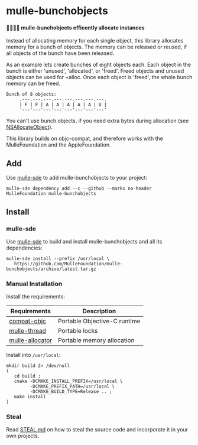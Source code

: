# mulle-bunchobjects

#### 👨‍👩‍👧‍👦 mulle-bunchobjects efficently allocate instances

Instead of allocating memory for each single object, this library allocates
memory for a bunch of objects. The memory can be released or reused, if all
objects of the bunch have been released.

As an example lets create bunches of eight objects each. Each object in the
bunch is either 'unused', 'allocated', or 'freed'. Freed objects and unused
objects can be used for +alloc. Once each object is 'freed', the whole bunch
memory can be freed.

``` 
Bunch of 8 objects:
     .---.---.---.---.---.---.---.---.
     | F | F | A | A | A | A | A | U |
     '---'---'---'---'---'---'---'---'
```

You can't use bunch objects, if you need extra bytes during allocation
(see [NSAllocateObject](https://developer.apple.com/documentation/foundation/1587930-nsallocateobject?language=objc)).

This library builds on objc-compat, and therefore works with the
MulleFoundation and the AppleFoundation.


## Add

Use [mulle-sde](//github.com/mulle-sde) to add mulle-bunchobjects to your project:

``` console
mulle-sde dependency add --c --github --marks no-header MulleFoundation mulle-bunchobjects
```

## Install

### mulle-sde

Use [mulle-sde](//github.com/mulle-sde) to build and install mulle-bunchobjects
and all its dependencies:

```
mulle-sde install --prefix /usr/local \
   https://github.com/MulleFoundation/mulle-bunchobjects/archive/latest.tar.gz
```

### Manual Installation


Install the requirements:

Requirements                                               | Description
-----------------------------------------------------------|-----------------------
[compat-objc](//github.com/MulleFoundation/compat-objc)    | Portable Objective-C runtime
[mulle-thread](//github.com/mulle-concurrent/mulle-thread) | Portable locks
[mulle-allocator](//github.com/mulle-c/mulle-allocator)    | Portable memory allocation



Install into `/usr/local`:

```
mkdir build 2> /dev/null
(
   cd build ;
   cmake -DCMAKE_INSTALL_PREFIX=/usr/local \
         -DCMAKE_PREFIX_PATH=/usr/local \
         -DCMAKE_BUILD_TYPE=Release .. ;
   make install
)
```

### Steal

Read [STEAL.md](//github.com/mulle-c11/dox/STEAL.md) on how to steal the
source code and incorporate it in your own projects.
